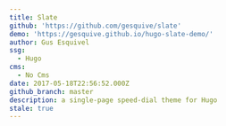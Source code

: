 ```yaml
---
title: Slate
github: 'https://github.com/gesquive/slate'
demo: 'https://gesquive.github.io/hugo-slate-demo/'
author: Gus Esquivel
ssg:
  - Hugo
cms:
  - No Cms
date: 2017-05-18T22:56:52.000Z
github_branch: master
description: a single-page speed-dial theme for Hugo
stale: true
---
```

